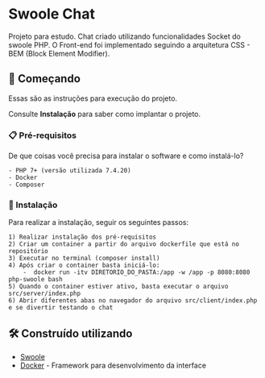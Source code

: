 # Swoole Chat

Projeto para estudo.
Chat criado utilizando funcionalidades Socket do swoole PHP.
O Front-end foi implementado seguindo a arquitetura CSS - BEM (Block Element Modifier). 

## 🚀 Começando

Essas são as instruções para execução do projeto.

Consulte **Instalação** para saber como implantar o projeto.

### 📋 Pré-requisitos

De que coisas você precisa para instalar o software e como instalá-lo?

```
- PHP 7+ (versão utilizada 7.4.20)
- Docker
- Composer
```


### 🔧 Instalação

Para realizar a instalação, seguir os seguintes passos:

```
1) Realizar instalação dos pré-requisitos
2) Criar um container a partir do arquivo dockerfile que está no repositório
3) Executar no terminal (composer install)
4) Após criar o container basta iniciá-lo:
    -  docker run -itv DIRETORIO_DO_PASTA:/app -w /app -p 8080:8080 php-swoole bash
5) Quando o container estiver ativo, basta executar o arquivo src/server/index.php
6) Abrir diferentes abas no navegador do arquivo src/client/index.php e se divertir testando o chat

```


## 🛠️ Construído utilizando


- [Swoole](https://openswoole.com/)
- [Docker](https://www.docker.com/) - Framework para desenvolvimento da interface
